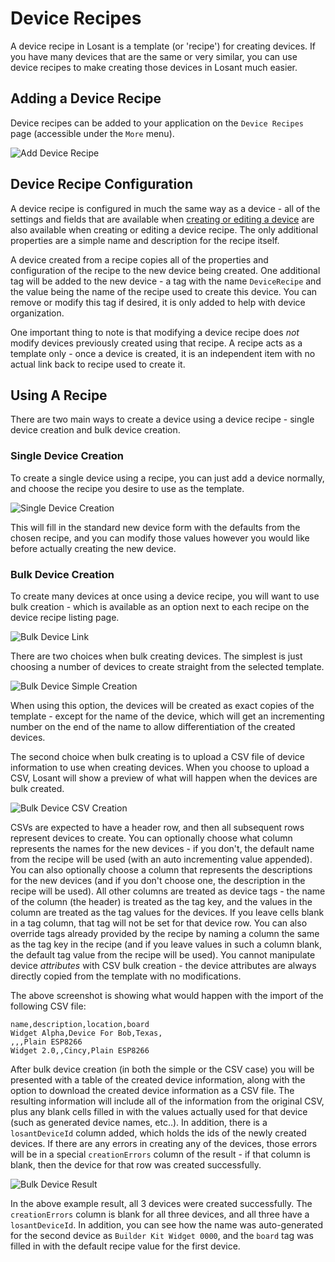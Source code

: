 # Device Recipes

A device recipe in Losant is a template (or 'recipe') for creating devices.  If you have many devices that are the same or very similar, you can use device recipes to make creating those devices in Losant much easier.

## Adding a Device Recipe

Device recipes can be added to your application on the `Device Recipes` page (accessible under the `More` menu).

![Add Device Recipe](/images/devices/add-device-recipe.png "Add Device Recipe")

## Device Recipe Configuration

A device recipe is configured in much the same way as a device - all of the settings and fields that are available when [creating or editing a device](/devices/overview/#device-configuration) are also available when creating or editing a device recipe. The only additional properties are a simple name and description for the recipe itself.

A device created from a recipe copies all of the properties and configuration of the recipe to the new device being created.  One additional tag will be added to the new device - a tag with the name `DeviceRecipe` and the value being the name of the recipe used to create this device.  You can remove or modify this tag if desired, it is only added to help with device organization.

One important thing to note is that modifying a device recipe does *not* modify devices previously created using that recipe.  A recipe acts as a template only - once a device is created, it is an independent item with no actual link back to recipe used to create it.

## Using A Recipe

There are two main ways to create a device using a device recipe - single device creation and bulk device creation.

### Single Device Creation

To create a single device using a recipe, you can just add a device normally, and choose the recipe you desire to use as the template.

![Single Device Creation](/images/devices/recipe-creation-single.png "Single Device Creation")

This will fill in the standard new device form with the defaults from the chosen recipe, and you can modify those values however you would like before actually creating the new device.

### Bulk Device Creation

To create many devices at once using a device recipe, you will want to use bulk creation - which is available as an option next to each recipe on the device recipe listing page.

![Bulk Device Link](/images/devices/bulk-create-devices-button.png "Bulk Device Link")

There are two choices when bulk creating devices.  The simplest is just choosing a number of devices to create straight from the selected template.

![Bulk Device Simple Creation](/images/devices/bulk-create-simple.png "Bulk Device Simple Creation")

When using this option, the devices will be created as exact copies of the template - except for the name of the device, which will get an incrementing number on the end of the name to allow differentiation of the created devices.

The second choice when bulk creating is to upload a CSV file of device information to use when creating devices.  When you choose to upload a CSV, Losant will show a preview of what will happen when the devices are bulk created.

![Bulk Device CSV Creation](/images/devices/bulk-create-csv.png "Bulk Device CSV Creation")

CSVs are expected to have a header row, and then all subsequent rows represent devices to create.  You can optionally choose what column represents the names for the new devices - if you don't, the default name from the recipe will be used (with an auto incrementing value appended).  You can also optionally choose a column that represents the descriptions for the new devices (and if you don't choose one, the description in the recipe will be used).  All other columns are treated as device tags - the name of the column (the header) is treated as the tag key, and the values in the column are treated as the tag values for the devices.  If you leave cells blank in a tag column, that tag will not be set for that device row.  You can also override tags already provided by the recipe by naming a column the same as the tag key in the recipe (and if you leave values in such a column blank, the default tag value from the recipe will be used).  You cannot manipulate device *attributes* with CSV bulk creation - the device attributes are always directly copied from the template with no modifications.

The above screenshot is showing what would happen with the import of the following CSV file:

```csv
name,description,location,board
Widget Alpha,Device For Bob,Texas,
,,,Plain ESP8266
Widget 2.0,,Cincy,Plain ESP8266
```

After bulk device creation (in both the simple or the CSV case) you will be presented with a table of the created device information, along with the option to download the created device information as a CSV file.  The resulting information will include all of the information from the original CSV, plus any blank cells filled in with the values actually used for that device (such as generated device names, etc..).  In addition, there is a `losantDeviceId` column added, which holds the ids of the newly created devices. If there are any errors in creating any of the devices, those errors will be in a special `creationErrors` column of the result - if that column is blank, then the device for that row was created successfully.

![Bulk Device Result](/images/devices/bulk-create-result.png "Bulk Device Result")

In the above example result, all 3 devices were created successfully.  The `creationErrors` column is blank for all three devices, and all three have a `losantDeviceId`.  In addition, you can see how the name was auto-generated for the second device as `Builder Kit Widget 0000`, and the `board` tag was filled in with the default recipe value for the first device.
